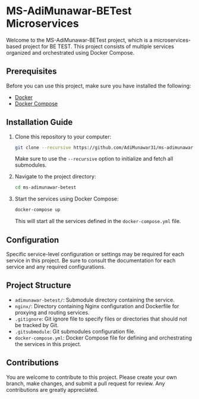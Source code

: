 # MS-AdiMunawar-BETest Microservices

Welcome to the MS-AdiMunawar-BETest project, which is a microservices-based project for BE TEST. This project consists of multiple services organized and orchestrated using Docker Compose.

## Prerequisites

Before you can use this project, make sure you have installed the following:

- [Docker](https://docs.docker.com/get-docker/)
- [Docker Compose](https://docs.docker.com/compose/install/)

## Installation Guide

1. Clone this repository to your computer:

    ```bash
    git clone --recursive https://github.com/AdiMunawar31/ms-adimunawar-betest.git
    ```

    Make sure to use the `--recursive` option to initialize and fetch all submodules.

2. Navigate to the project directory:

    ```bash
    cd ms-adimunawar-betest
    ```

3. Start the services using Docker Compose:

    ```bash
    docker-compose up
    ```

    This will start all the services defined in the `docker-compose.yml` file.

## Configuration

Specific service-level configuration or settings may be required for each service in this project. Be sure to consult the documentation for each service and any required configurations.

## Project Structure

- `adimunawar-betest/`: Submodule directory containing the service.
- `nginx/`: Directory containing Nginx configuration and Dockerfile for proxying and routing services.
- `.gitignore`: Git ignore file to specify files or directories that should not be tracked by Git.
- `.gitsubmodule`: Git submodules configuration file.
- `docker-compose.yml`: Docker Compose file for defining and orchestrating the services in this project.

## Contributions

You are welcome to contribute to this project. Please create your own branch, make changes, and submit a pull request for review. Any contributions are greatly appreciated.

